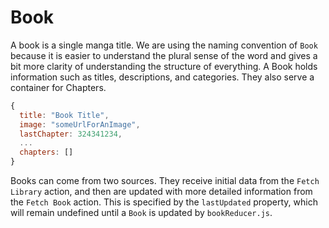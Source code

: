 # Book

A book is a single manga title. We are using the naming convention of `Book` because it is easier to understand the plural sense of the word and gives a bit more clarity of understanding the structure of everything.  A Book holds information such as titles, descriptions, and categories.  They also serve a container for Chapters.

```js
{
  title: "Book Title",
  image: "someUrlForAnImage",
  lastChapter: 324341234,
  ...
  chapters: []
}
```

Books can come from two sources.  They receive initial data from the `Fetch Library` action, and then are updated with more detailed information from the `Fetch Book` action.  This is specified by the `lastUpdated` property, which will remain undefined until a `Book` is updated by `bookReducer.js`.
